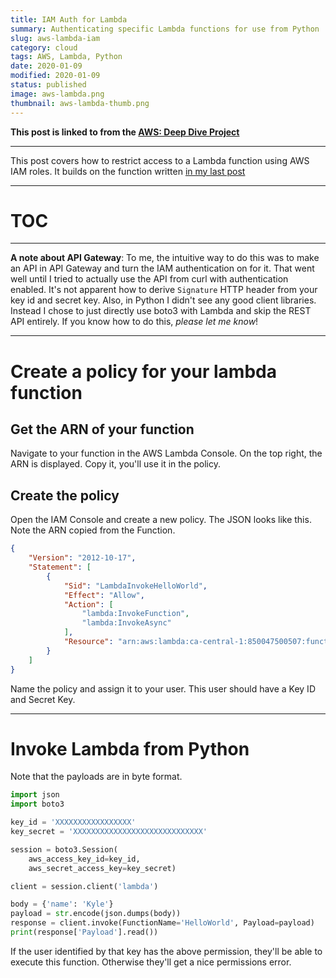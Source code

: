 ```yaml
---
title: IAM Auth for Lambda
summary: Authenticating specific Lambda functions for use from Python
slug: aws-lambda-iam
category: cloud
tags: AWS, Lambda, Python
date: 2020-01-09
modified: 2020-01-09
status: published
image: aws-lambda.png
thumbnail: aws-lambda-thumb.png
---
```



**This post is linked to from the [AWS: Deep Dive Project](/aws.html)**

---

This post covers how to restrict access to a Lambda function using AWS IAM
roles. It builds on the function written [in my last post](/aws-lambda.html)

---

# TOC

---


**A note about API Gateway**:
To me, the intuitive way to do this was to make an API in API Gateway and turn
the IAM authentication on for it. That went well until I tried to actually use
the API from curl with authentication enabled. It's not apparent how to derive
`Signature` HTTP header from your key id and secret key.
Also, in Python I didn't see any good client libraries. Instead I chose
to just directly use boto3 with Lambda and skip the REST API entirely. If you
know how to do this, *please let me know*!


---


# Create a policy for your lambda function

## Get the ARN of your function

Navigate to your function in the AWS Lambda Console. On the top right, the ARN
is displayed. Copy it, you'll use it in the policy.


## Create the policy

Open the IAM Console and create a new policy.
The JSON looks like this. Note the ARN copied from the Function.

```JSON
{
    "Version": "2012-10-17",
    "Statement": [
        {
            "Sid": "LambdaInvokeHelloWorld",
            "Effect": "Allow",
            "Action": [
                "lambda:InvokeFunction",
                "lambda:InvokeAsync"
            ],
            "Resource": "arn:aws:lambda:ca-central-1:850047500507:function:HelloWorld"
        }
    ]
}
```

Name the policy and assign it to your user. This user should have a Key ID and
Secret Key.


---


# Invoke Lambda from Python

Note that the payloads are in byte format.

```python
import json
import boto3

key_id = 'XXXXXXXXXXXXXXXXX'
key_secret = 'XXXXXXXXXXXXXXXXXXXXXXXXXXXXX'

session = boto3.Session(
    aws_access_key_id=key_id,
    aws_secret_access_key=key_secret)

client = session.client('lambda')

body = {'name': 'Kyle'}
payload = str.encode(json.dumps(body))
response = client.invoke(FunctionName='HelloWorld', Payload=payload)
print(response['Payload'].read())
```

If the user identified by that key has the above permission, they'll be able
to execute this function. Otherwise they'll get a nice permissions error.
